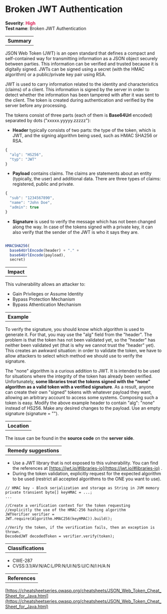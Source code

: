 # Broken JWT Authentication

<b>Severity</b>: <b><font color="#DB1E54">High</font></b><br>
<b>Test name</b>: Broken JWT Authentication

<table id="simple-table">
    <tr>
        <th><strong>Summary</strong></th>
    </tr>
</table>
JSON Web Token (JWT) is an open standard that defines a compact and self-contained way for transmitting information as a JSON object securely between parties. This information can be verified and trusted because it is digitally signed. JWTs can be signed using a secret (with the HMAC algorithm) or a public/private key pair using RSA. 

JWT is used to carry information related to the identity and characteristics (claims) of a client. This information is signed by the server in order to detect whether the information has been tampered with after it was sent to the client. The token is created during authentication and verified by the server before any processing.

The tokens consist of three parts (each of them is **Base64Url** encoded) separated by dots ("xxxxx.yyyyy.zzzzz"):

* **Header** typically consists of two parts: the type of the token, which is JWT, and the signing algorithm being used, such as HMAC SHA256 or RSA.

```js
{
  "alg": "HS256",
  "typ": "JWT"
}
```


* **Payload** contains claims. The claims are statements about an entity (typically, the user) and additional data. There are three types of claims: registered, public and private.


```js
{
  "sub": "1234567890",
  "name": "John Doe",
  "admin": true
}
```
* **Signature** is used to verify the message which has not been changed along the way. In case of the tokens signed with a private key, it can also verify that the sender of the JWT is who it says they are.


```js

HMACSHA256(
  base64UrlEncode(header) + "." +
  base64UrlEncode(payload),
  secret)
```

<table id="simple-table">
    <tr>
        <th><strong>Impact</strong></th>
    </tr>
</table>

This vulnerability allows an attacker to:
* Gain Privileges or Assume Identity
* Bypass Protection Mechanism
* Bypass Athentication Mechanism

<table id="simple-table">
    <tr>
        <th><strong>Example</strong></th>
    </tr>
</table>

To verify the signature, you should know which algorithm is used to generate it. For that, you may use the "alg" field from the "header". The problem is that the token has not been validated yet, so the "header" has neither been validated yet (that is why we cannot trust the "header" yet). This creates an awkward situation: in order to validate the token, we have to allow attackers to select which method we should use to verify the signature. 

The "none" algorithm is a curious addition to JWT. It is intended to be used for situations where the integrity of the token has already been verified. Unfortunately, **some libraries treat the tokens signed with the “none” algorithm as a valid token with a verified signature**. As a result, anyone can create their own "signed" tokens with whatever payload they want, allowing an arbitrary account to access some systems. Composing such a token is easy. Modify the above example header to contain "alg": "none" instead of HS256. Make any desired changes to the payload. Use an empty signature (signature = "").

<table id="simple-table">
    <tr>
        <th><strong>Location</strong></th>
    </tr>
</table>

The issue can be found in the **source code** on the **server side**.

<table id="simple-table">
    <tr>
        <th><strong>Remedy suggestions</strong></th>
    </tr>
</table>

* Use a JWT library that is not exposed to this vulnerability. You can find the references at [https://jwt.io/#libraries-io](https://jwt.io/#libraries-io) .
* During the token validation, explicitly request for the expected algorithm to be used (restrict all accepted algorithms to the ONE you want to use). 

```
// HMAC key - Block serialization and storage as String in JVM memory
private transient byte[] keyHMAC = ...;
...

//Create a verification context for the token requesting
//explicitly the use of the HMAC-256 hashing algorithm
JWTVerifier verifier = JWT.require(Algorithm.HMAC256(keyHMAC)).build();

//Verify the token, if the verification fails, then an exception is thrown.
DecodedJWT decodedToken = verifier.verify(token);
```

<table id="simple-table">
    <tr>
        <th><strong>Classifications</strong></th>
    </tr>
</table>

* CWE-287
* CVSS:3.1/AV:N/AC:L/PR:N/UI:N/S:U/C:N/I:H/A:N

<table id="simple-table">
    <tr>
        <th><strong>References</strong></th>
    </tr>
</table>

[https://cheatsheetseries.owasp.org/cheatsheets/JSON_Web_Token_Cheat_Sheet_for_Java.html](https://cheatsheetseries.owasp.org/cheatsheets/JSON_Web_Token_Cheat_Sheet_for_Java.html)
